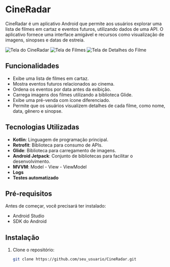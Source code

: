 ﻿# CineRadar

CineRadar é um aplicativo Android que permite aos usuários explorar uma lista de filmes em cartaz e eventos futuros, utilizando dados de uma API. 
O aplicativo fornece uma interface amigável e recursos como visualização de imagens, sinopses e datas de estreia.

![Tela do CineRadar](https://github.com/AllephNogueira/CineRadar/blob/main/imagens/1screenSplash.jpeg)
![Tela de  Filmes](https://github.com/AllephNogueira/CineRadar/blob/main/imagens/2screenInicio.jpeg)
![Tela de Detalhes do Filme](https://github.com/AllephNogueira/CineRadar/blob/main/imagens/3screenSinopse.jpeg)




## Funcionalidades

- Exibe uma lista de filmes em cartaz.
- Mostra eventos futuros relacionados ao cinema.
- Ordena os eventos por data antes da exibição.
- Carrega imagens dos filmes utilizando a biblioteca Glide.
- Exibe uma pré-venda com ícone diferenciado.
- Permite que os usuários visualizem detalhes de cada filme, como nome, data, gênero e sinopse.

## Tecnologias Utilizadas

- **Kotlin**: Linguagem de programação principal.
- **Retrofit**: Biblioteca para consumo de APIs.
- **Glide**: Biblioteca para carregamento de imagens.
- **Android Jetpack**: Conjunto de bibliotecas para facilitar o desenvolvimento.
- **MVVM**: Model - View - ViewModel
- **Logs**
- **Testes automatizado** 

## Pré-requisitos

Antes de começar, você precisará ter instalado:

- Android Studio
- SDK do Android

## Instalação

1. Clone o repositório:

   ```bash
   git clone https://github.com/seu_usuario/CineRadar.git
   

